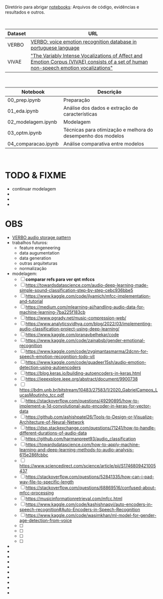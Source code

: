 Diretório para abrigar [notebooks](notebooks/): Arquivos de código, evidências e resultados e outros.

<br>

Dataset | URL
------- | ---
VERBO   | [VERBO: voice emotion recognition database in portuguese language](https://github.com/jrtorresneto/VERBO-emotional-speech-dataset)
VIVAE   | ["The Variably Intense Vocalizations of Affect and Emotion Corpus (VIVAE) consists of a set of human non-speech emotion vocalizations"](https://zenodo.org/record/4066235#.Y08sYiVv9hE)

<br>

Notebook              | Descrição
--------------------- | ---------
00_prep.ipynb         | Preparação
01_eda.ipynb          | Análise dos dados e extração de características 
02_modelagem.ipynb    | Modelagem
03_optm.ipynb         | Técnicas para otimização e melhora do desempenho dos modelos
04_comparacao.ipynb   | Análise comparativa entre modelos

<br>

# TODO & FIXME

- continuar modelagem
- 
- 
- 

# OBS

- [VERBO audio storage pattern](https://thescipub.com/pdf/jcssp.2018.1420.1430.pdf)
- trabalhos futuros:
    - feature engeneering
    - data augumentation
    - data generation
    - outras arquiteturas
    - normalização
-  modelagem:
    - [ ] **comparar refs para ver qnt mfccs**
    - [ ] https://towardsdatascience.com/audio-deep-learning-made-simple-sound-classification-step-by-step-cebc936bbe5
    - [ ] https://www.kaggle.com/code/ilyamich/mfcc-implementation-and-tutorial
    - [ ] https://medium.com/mlearning-ai/handling-audio-data-for-machine-learning-7ba225f183cb
    - [ ] https://www.pgrady.net/music-compression-web/
    - [ ] https://www.analyticsvidhya.com/blog/2022/03/implementing-audio-classification-project-using-deep-learning/
    - [ ] https://www.kaggle.com/pranavbelhekar/code
    - [ ] https://www.kaggle.com/code/zainabsb/gender-emotional-recognition
    - [ ] https://www.kaggle.com/code/zygimantasmarma/2dcnn-for-speech-emotion-recognition-todo-vit
    - [ ] https://www.kaggle.com/code/quadeer15sh/audio-emotion-detection-using-autoencoders
    - [ ] https://blog.keras.io/building-autoencoders-in-keras.html
    - [ ] https://ieeexplore.ieee.org/abstract/document/9900738
    - [ ] https://bdm.unb.br/bitstream/10483/27583/1/2020_GabrielCampos_LucasMoutinho_tcc.pdf
    - [ ] https://stackoverflow.com/questions/49290895/how-to-implement-a-1d-convolutional-auto-encoder-in-keras-for-vector-data
    - [ ] https://github.com/ashishpatel26/Tools-to-Design-or-Visualize-Architecture-of-Neural-Network
    - [ ] https://dsp.stackexchange.com/questions/71241/how-to-handle-different-durations-of-audio-data
    - [ ] https://github.com/harmanpreet93/audio_classification
    - [ ] https://towardsdatascience.com/how-to-apply-machine-learning-and-deep-learning-methods-to-audio-analysis-615e286fcbbc
    - [ ] https://www.sciencedirect.com/science/article/pii/S1746809421005437
    - [ ] https://stackoverflow.com/questions/52841335/how-can-i-pad-wav-file-to-specific-length
    - [ ] https://stackoverflow.com/questions/68869516/confused-about-mfcc-processing
    - [ ] https://musicinformationretrieval.com/mfcc.html
    - [ ] https://www.kaggle.com/code/kashishnaqvi/auto-encoders-in-speech-recognition#Auto-Encoders-in-Speech-Recognition
    - [ ] https://www.kaggle.com/code/wasimkhan/ml-model-for-gender-age-detection-from-voice
    - [ ] 
    - [ ] 
    - [ ] 
    - [ ] 

- 
- 
- 
- 
- 
- 
- 
- 
- 
- 
